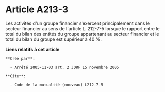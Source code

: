 # Article A213-3

Les activités d'un groupe financier s'exercent principalement dans le secteur financier au sens de l'article L. 212-7-5
lorsque le rapport entre le total du bilan des entités du groupe appartenant au secteur financier et le total du bilan du
groupe est supérieur à 40 %.

**Liens relatifs à cet article**

	**Créé par**:

	  - Arrêté 2005-11-03 art. 2 JORF 15 novembre 2005

	**Cite**:

	  - Code de la mutualité (nouveau) L212-7-5
